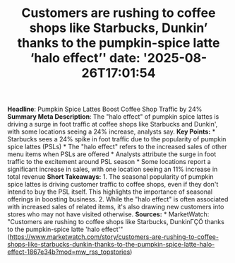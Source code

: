 ﻿---
title: "Customers are rushing to coffee shops like Starbucks, Dunkin’ thanks to the pumpkin-spice latte ‘halo effect’'
date: '2025-08-26T17:01:54"
category: "Markets"
summary: ""
slug: "customers are rushing to coffee shops like starbucks dunkin "
source_urls:
  - "https://www.marketwatch.com/story/customers-are-rushing-to-coffee-shops-like-starbucks-dunkin-thanks-to-the-pumpkin-spice-latte-halo-effect-1867e34b?mod=mw_rss_topstories"
seo:
  title: "Customers are rushing to coffee shops like Starbucks, Dunkin’ thanks to the pumpkin-spice latte ‘halo effect’ | Hash n Hedge'
  description: '"
  keywords: ["news", "markets", "brief"]
---
**Headline**: Pumpkin Spice Lattes Boost Coffee Shop Traffic by 24%  **Summary Meta Description**: The "halo effect" of pumpkin spice lattes is driving a surge in foot traffic at coffee shops like Starbucks and Dunkin', with some locations seeing a 24% increase, analysts say.  **Key Points:**  * Starbucks sees a 24% spike in foot traffic due to the popularity of pumpkin spice lattes (PSLs) * The "halo effect" refers to the increased sales of other menu items when PSLs are offered * Analysts attribute the surge in foot traffic to the excitement around PSL season * Some locations report a significant increase in sales, with one location seeing an 11% increase in total revenue  **Short Takeaways:**  1. The seasonal popularity of pumpkin spice lattes is driving customer traffic to coffee shops, even if they don't intend to buy the PSL itself. This highlights the importance of seasonal offerings in boosting business. 2. While the "halo effect" is often associated with increased sales of related items, it's also drawing new customers into stores who may not have visited otherwise.  **Sources:**  * MarketWatch: "Customers are rushing to coffee shops like Starbucks, DunkinΓÇÖ thanks to the pumpkin-spice latte 'halo effect'" (https://www.marketwatch.com/story/customers-are-rushing-to-coffee-shops-like-starbucks-dunkin-thanks-to-the-pumpkin-spice-latte-halo-effect-1867e34b?mod=mw_rss_topstories) 
